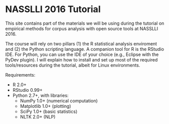 # NASSLLI 2016 Tutorial

This site contains part of the materials we will be using during the
tutorial on empirical methods for corpus analysis with open source tools
at NASSLLI 2016.

The course will rely on two pillars (1) the R statistical analysis enviroment
and (2) the Python scripting language. A companion tool for R is the RStudio
IDE. For Python, you can use the IDE of your choice (e.g., Eclipse with the PyDev
plugin). I will explain how to install and set up most of the required tools/resources
during the tutorial, albeit for Linux environments.

Requirements:

* R 2.0+
* RStudio 0.99+
* Python 2.7+, with libraries:
    - NumPy 1.0+            (numerical computation)
    - Matplotlib 1.0+       (plotting)
    - SciPy 1.0+            (basic statistics)
    - NLTK 2.0+             (NLP)


